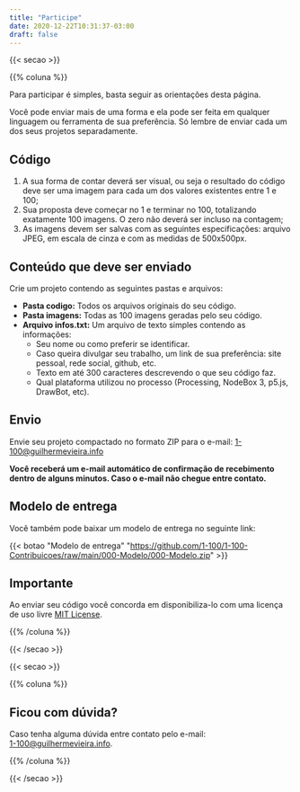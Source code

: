 ```yaml
---
title: "Participe"
date: 2020-12-22T10:31:37-03:00
draft: false
---
```


{{< secao >}}

{{% coluna %}}

Para participar é simples, basta seguir as orientações desta página.

Você pode enviar mais de uma forma e ela pode ser feita em qualquer linguagem ou ferramenta de sua preferência. Só lembre de enviar cada um dos seus projetos separadamente.

## Código

1. A sua forma de contar deverá ser visual, ou seja o resultado do código deve ser uma imagem para cada um dos valores existentes entre 1 e 100;
2. Sua proposta deve começar no 1 e terminar no 100, totalizando exatamente 100 imagens. O zero não deverá ser incluso na contagem;
3. As imagens devem ser salvas com as seguintes especificações: arquivo JPEG, em escala de cinza e com as medidas de 500x500px.

## Conteúdo que deve ser enviado

Crie um projeto contendo as seguintes pastas e arquivos:

- **Pasta codigo:** Todos os arquivos originais do seu código.
- **Pasta imagens:** Todas as 100 imagens geradas pelo seu código.
- **Arquivo infos.txt:** Um arquivo de texto simples contendo as informações:
  - Seu nome ou como preferir se identificar.
  - Caso queira divulgar seu trabalho, um link de sua preferência: site pessoal, rede social, github, etc.
  - Texto em até 300 caracteres descrevendo o que seu código faz.
  - Qual plataforma utilizou no processo (Processing, NodeBox 3, p5.js, DrawBot, etc).

## Envio

Envie seu projeto compactado no formato ZIP para o e-mail:
1-100@guilhermevieira.info

**Você receberá um e-mail automático de confirmação de recebimento dentro de alguns minutos. Caso o e-mail não chegue entre contato.**

## Modelo de entrega

Você também pode baixar um modelo de entrega no seguinte link:

{{< botao "Modelo de entrega" "https://github.com/1-100/1-100-Contribuicoes/raw/main/000-Modelo/000-Modelo.zip" >}}

## Importante

Ao enviar seu código você concorda em disponibiliza-lo com uma licença de uso livre [MIT License](https://github.com/1-100/1-100-Site/blob/main/LICENSE).

{{% /coluna %}}

{{< /secao >}}


{{< secao >}}

{{% coluna %}}

## Ficou com dúvida?

Caso tenha alguma dúvida entre contato pelo e-mail:<br> 1-100@guilhermevieira.info.

{{% /coluna %}}

{{< /secao >}}

